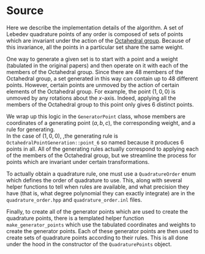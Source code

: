 # Source

Here we describe the implementation details of the algorithm. 
A set of Lebedev quadrature points of any order is composed of sets of points which are invariant under the action of the [Octahedral group](https://www.wikiwand.com/en/Octahedral_symmetry).
Because of this invariance, all the points in a particular set share the same weight. 

One way to generate a given set is to start with a point and a weight (tabulated in the original papers) and then operate on it with each of the members of the Octahedral group.
Since there are 48 members of the Octahedral group, a set generated in this way can contain up to 48 different points.
However, certain points are unmoved by the action of certain elements of the Octahedral group.
For example, the point $(1, 0, 0)$ is unmoved by any rotations about the $x$-axis. 
Indeed, applying all the members of the Octahedral group to this point only gives 6 distinct points.

We wrap up this logic in the `GeneratorPoint` class, whose members are coordinates of a generating point $(a, b, c)$, the corresponding weight, and a rule for generating.  
In the case of $(1, 0, 0)$, ,the generating rule is `OctahedralPointGeneration::point_6` so named because it produces 6 points in all. 
All of the generating rules actually correspond to applying each of the members of the Octahedral group, but we streamline the process for points which are invariant under certain transformations.

To actually obtain a quadrature rule, one must use a `QuadratureOrder` enum which defines the order of quadrature to use.
This, along with several helper functions to tell when rules are available, and what precision they have (that is, what degree polynomial they can exactly integrate) are in the `quadrature_order.hpp` and `quadrature_order.inl` files.

Finally, to create all of the generator points which are used to create the quadrature points, there is a templated helper function `make_generator_points` which use the tabulated coordinates and weights to create the generator points.
Each of these generator points are then used to create sets of quadrature points according to their rules.
This is all done under the hood in the constructor of the `QuadraturePoints` object.
